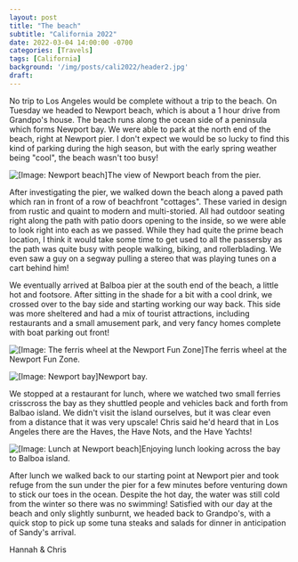 ```yaml
---
layout: post
title: "The beach"
subtitle: "California 2022"
date: 2022-03-04 14:00:00 -0700
categories: [Travels]
tags: [California]
background: '/img/posts/cali2022/header2.jpg'
draft:
---
```


No trip to Los Angeles would be complete without a trip to the beach. On Tuesday we headed to Newport beach, which is about a 1 hour drive from Grandpo's house. The beach runs along the ocean side of a peninsula which forms Newport bay. We were able to park at the north end of the beach, right at Newport pier. I don't expect we would be so lucky to find this kind of parking during the high season, but with the early spring weather being "cool", the beach wasn't too busy! 

<img class="img-fluid" src="{{ site.baseurl }}/img/posts/cali2022/newport-beach.jpg" alt="[Image: Newport beach]"><span class="caption text-muted">The view of Newport beach from the pier.</span>

After investigating the pier, we walked down the beach along a paved path which ran in front of a row of beachfront "cottages". These varied in design from rustic and quaint to modern and multi-storied. All had outdoor seating right along the path with patio doors opening to the inside, so we were able to look right into each as we passed. While they had quite the prime beach location, I think it would take some time to get used to all the passersby as the path was quite busy with people walking, biking, and rollerblading. We even saw a guy on a segway pulling a stereo that was playing tunes on a cart behind him! 

We eventually arrived at Balboa pier at the south end of the beach, a little hot and footsore. After sitting in the shade for a bit with a cool drink, we crossed over to the bay side and starting working our way back. This side was more sheltered and had a mix of tourist attractions, including restaurants and a small amusement park, and very fancy homes complete with boat parking out front!

<img class="img-fluid" src="{{ site.baseurl }}/img/posts/cali2022/fun-zone.jpg" alt="[Image: The ferris wheel at the Newport Fun Zone]"><span class="caption text-muted">The ferris wheel at the Newport Fun Zone.</span>

<img class="img-fluid" src="{{ site.baseurl }}/img/posts/cali2022/newport-bay.jpg" alt="[Image: Newport bay]"><span class="caption text-muted">Newport bay.</span>

We stopped at a restaurant for lunch, where we watched two small ferries crisscross the bay as they shuttled people and vehicles back and forth from Balbao island. We didn't visit the island ourselves, but it was clear even from a distance that it was very upscale! Chris said he'd heard that in Los Angeles there are the Haves, the Have Nots, and the Have Yachts!

<img class="img-fluid" src="{{ site.baseurl }}/img/posts/cali2022/hannah-balboa.jpg" alt="[Image: Lunch at Newport beach]"><span class="caption text-muted">Enjoying lunch looking across the bay to Balboa island.</span>

After lunch we walked back to our starting point at Newport pier and took refuge from the sun under the pier for a few minutes before venturing down to stick our toes in the ocean. Despite the hot day, the water was still cold from the winter so there was no swimming! Satisfied with our day at the beach and only slightly sunburnt, we headed back to Grandpo's, with a quick stop to pick up some tuna steaks and salads for dinner in anticipation of Sandy's arrival.

Hannah & Chris